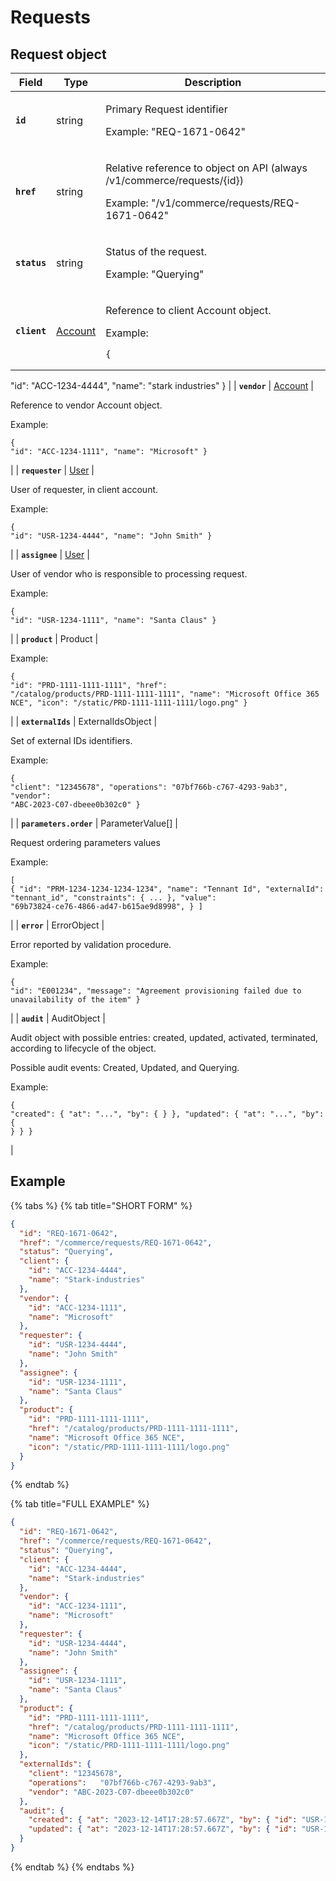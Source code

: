 # Requests

## Request object

| Field                  | Type                                                  | Description                                                                                                                                                                                                                                                                                                                                                                       |
| ---------------------- | ----------------------------------------------------- | --------------------------------------------------------------------------------------------------------------------------------------------------------------------------------------------------------------------------------------------------------------------------------------------------------------------------------------------------------------------------------- |
| **`id`**               | string                                                | <p>Primary Request identifier </p><p></p><p>Example: "REQ-1671-0642"</p>                                                                                                                                                                                                                                                                                                          |
| **`href`**             | string                                                | <p>Relative reference to object on API (always /v1/commerce/requests/{id}) </p><p></p><p>Example: "/v1/commerce/requests/REQ-1671-0642"</p>                                                                                                                                                                                                                                       |
| **`status`**           | string                                                | <p>Status of the request. </p><p></p><p>Example: "Querying"</p>                                                                                                                                                                                                                                                                                                                   |
| **`client`**           | [Account](../../accounts-api/account/#account-object) | <p>Reference to client Account object. </p><p></p><p>Example:</p><pre class="language-json"><code class="lang-json">{ 
  "id": "ACC-1234-4444",
  "name": "stark industries"
}
</code></pre>                                                                                                                                                                                      |
| **`vendor`**           | [Account](../../accounts-api/account/#account-object) | <p>Reference to vendor Account object. </p><p></p><p>Example:</p><pre class="language-json"><code class="lang-json">{ 
  "id": "ACC-1234-1111",
  "name": "Microsoft"
}
</code></pre>                                                                                                                                                                                             |
| **`requester`**        | [User](../../accounts-api/user/#user-object)          | <p>User of requester, in client account. </p><p></p><p>Example:</p><pre class="language-json"><code class="lang-json">{ 
  "id": "USR-1234-4444",
  "name": "John Smith"
}
</code></pre>                                                                                                                                                                                          |
| **`assignee`**         | [User](../../accounts-api/user/#user-object)          | <p>User of vendor who is responsible to processing request. </p><p></p><p>Example:</p><pre class="language-json"><code class="lang-json">{ 
  "id": "USR-1234-1111",
  "name": "Santa Claus"
}
</code></pre>                                                                                                                                                                      |
| **`product`**          | Product                                               | <p>Example:</p><pre class="language-json"><code class="lang-json">{
  "id": "PRD-1111-1111-1111",
  "href": "/catalog/products/PRD-1111-1111-1111",
  "name": "Microsoft Office 365 NCE",
  "icon": "/static/PRD-1111-1111-1111/logo.png"
}
</code></pre>                                                                                                                         |
| **`externalIds`**      | ExternalIdsObject                                     | <p>Set of external IDs identifiers.</p><p></p><p>Example:</p><pre class="language-json"><code class="lang-json">{
  "client": "12345678",
  "operations":	"07bf766b-c767-4293-9ab3",
  "vendor": "ABC-2023-C07-dbeee0b302c0"
}
</code></pre><p></p>                                                                                                                               |
| **`parameters.order`** | ParameterValue\[]                                     | <p>Request ordering parameters values </p><p></p><p>Example:</p><pre class="language-json"><code class="lang-json">[
  {
    "id": "PRM-1234-1234-1234-1234",
    "name": "Tennant Id",
    "externalId": "tennant_id",
    "constraints": { ... },
    "value": "69b73824-ce76-4866-ad47-b615ae9d8998",
  }
]
</code></pre>                                                      |
| **`error`**            | ErrorObject                                           | <p>Error reported by validation procedure. </p><p></p><p>Example:</p><pre class="language-json"><code class="lang-json">{
     "id": "E001234",
     "message": "Agreement provisioning failed due to unavailability of the item"
}
</code></pre>                                                                                                                                 |
| **`audit`**            | AuditObject                                           | <p>Audit object with possible entries: created, updated, activated, terminated, according to lifecycle of the object. </p><p></p><p>Possible audit events: Created, Updated, and Querying. </p><p></p><p></p><p>Example:</p><pre class="language-json"><code class="lang-json">{
  "created": { "at": "...", "by": { } },
  "updated": { "at": "...", "by": { } }
}
</code></pre> |

## Example <a href="#example" id="example"></a>

{% tabs %}
{% tab title="SHORT FORM" %}
```json
{
  "id": "REQ-1671-0642",
  "href": "/commerce/requests/REQ-1671-0642",
  "status": "Querying",
  "client": { 
    "id": "ACC-1234-4444",
    "name": "Stark-industries"
  },
  "vendor": { 
    "id": "ACC-1234-1111",
    "name": "Microsoft"
  },
  "requester": { 
    "id": "USR-1234-4444",
    "name": "John Smith"
  },
  "assignee": { 
    "id": "USR-1234-1111",
    "name": "Santa Claus"
  },
  "product": {
    "id": "PRD-1111-1111-1111",
    "href": "/catalog/products/PRD-1111-1111-1111",
    "name": "Microsoft Office 365 NCE",
    "icon": "/static/PRD-1111-1111-1111/logo.png"
  }
}
```
{% endtab %}

{% tab title="FULL EXAMPLE" %}
```json
{
  "id": "REQ-1671-0642",
  "href": "/commerce/requests/REQ-1671-0642",
  "status": "Querying",
  "client": { 
    "id": "ACC-1234-4444",
    "name": "Stark-industries"
  },
  "vendor": { 
    "id": "ACC-1234-1111",
    "name": "Microsoft"
  },
  "requester": { 
    "id": "USR-1234-4444",
    "name": "John Smith"
  },
  "assignee": { 
    "id": "USR-1234-1111",
    "name": "Santa Claus"
  },
  "product": {
    "id": "PRD-1111-1111-1111",
    "href": "/catalog/products/PRD-1111-1111-1111",
    "name": "Microsoft Office 365 NCE",
    "icon": "/static/PRD-1111-1111-1111/logo.png"
  },
  "externalIds": {
    "client": "12345678",
    "operations":	"07bf766b-c767-4293-9ab3",
    "vendor": "ABC-2023-C07-dbeee0b302c0"
  },
  "audit": {
    "created": { "at": "2023-12-14T17:28:57.667Z", "by": { "id": "USR-1234-1234", "name": "John Smith" } },
    "updated": { "at": "2023-12-14T17:28:57.667Z", "by": { "id": "USR-1234-1234", "name": "John Smith" } }
  }
}
```
{% endtab %}
{% endtabs %}
